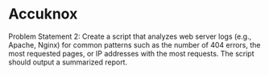 # Accuknox
Problem Statement 2:
Create a script that analyzes web server logs (e.g., Apache, Nginx) for
common patterns such as the number of 404 errors, the most requested
pages, or IP addresses with the most requests. The script should output a
summarized report.
